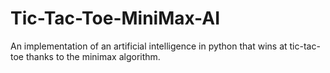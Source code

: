 # Tic-Tac-Toe-MiniMax-AI
An implementation of an artificial intelligence in python that wins at tic-tac-toe thanks to the minimax algorithm.

